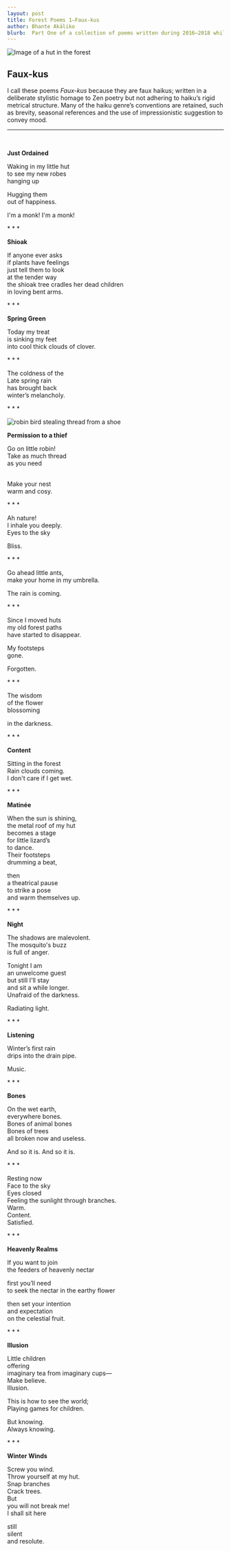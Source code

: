 ```yaml
---
layout: post
title: Forest Poems 1—Faux-kus
author: Bhante Akāliko
blurb:  Part One of a collection of poems written during 2016–2018 whilst residing at Bodhinyana Monastery in Serpentine, Western Australia. Inspired by the poems of the senior nuns and monks from the *Therīgāthā* and *Theragāthā*, as well as the later Chan and Zen literary traditions, these poems are a homage to the ideal of the rustic solitude of a forest monastic. They explore themes of impermanence, death, melancholy, as well as the joys and struggles of meditation.   
---
```



![Image of a hut in the forest](https://raw.githubusercontent.com/lokanta/lokanta.github.io/master/hut2.jpg)

## Faux-kus

I call these poems *Faux-kus* because they are faux haikus; written in a deliberate stylistic homage to Zen poetry but not adhering to haiku’s rigid metrical structure. Many of the haiku genre’s conventions are retained, such as brevity, seasonal references and the use of impressionistic suggestion to convey mood. 

***
<br>

**Just Ordained**

Waking in my little hut<br> 
to see my new robes<br>
hanging up

Hugging them<br> 
out of happiness.<br>

I'm a monk! I'm a monk!


\* * *
<br>


**Shioak**

If anyone ever asks<br>
if plants have feelings<br>
just tell them to look<br>
at the tender way<br> 
the shioak tree cradles her dead children<br>
in loving bent arms.


\* * *
<br>


**Spring Green** 

Today my treat<br> 
is sinking my feet<br> 
into cool thick clouds of clover.<br>


\* * *
<br>


The coldness of the<br> 
Late spring rain<br> 
has brought back<br>
winter’s melancholy.<br>


\* * *
<br>


![robin bird stealing thread from a shoe](https://raw.githubusercontent.com/lokanta/lokanta.github.io/master/robin%20thief.jpg)


**Permission to a thief**

Go on little robin!<br> 
Take as much thread<br> 
as you need<br>
<br> 

Make your nest<br> 
warm and cosy.<br>


\* * *
<br>


Ah nature!<br> 
I inhale you deeply.<br>
Eyes to the sky<br>

Bliss.<br>


\* * *
<br>


Go ahead little ants,<br> 
make your home in my umbrella.<br> 

The rain is coming.<br>


\* * *
<br>


Since I moved huts<br> 
my old forest paths<br> 
have started to disappear.<br> 

My footsteps<br> 
gone.<br> 

Forgotten.<br> 


\* * *
<br>


The wisdom<br> 
of the flower<br>
blossoming<br>

in the darkness.<br>


\* * *
<br>


**Content** 

Sitting in the forest<br>
Rain clouds coming.<br> 
I don't care if I get wet.<br>


\* * *
<br>


**Matinée**

When the sun is shining,<br>
the metal roof of my hut <br>
becomes a stage<br> 
for little lizard’s<br>
to dance.<br> 
Their footsteps<br> 
drumming a beat,<br> 

then<br> 
a theatrical pause<br> 
to strike a pose<br>
and warm themselves up.<br> 


\* * *
<br>


**Night**

The shadows are malevolent.<br> 
The mosquito's buzz<br>
is full of anger.<br>

Tonight I am<br> 
an unwelcome guest<br>
but still I'll stay<br> 
and sit a while longer.<br>
Unafraid of the darkness.<br> 

Radiating light.<br>


\* * *
<br>


**Listening**

Winter’s first rain<br> 
drips into the drain pipe.<br>

Music.<br>


\* * *
<br>


**Bones**

On the wet earth,<br> 
everywhere bones.<br> 
Bones of animal bones<br>
Bones of trees<br>
all broken now and useless.<br> 

And so it is. And so it is.<br>


\* * *
<br>


Resting now<br> 
Face to the sky<br> 
Eyes closed<br>
Feeling the sunlight through branches.<br>
Warm.<br> 
Content.<br> 
Satisfied.<br>


\* * *
<br>


**Heavenly Realms**

If you want to join<br> 
the feeders of heavenly nectar<br>

first you’ll need<br>
to seek the nectar in the earthy flower<br>

then set your intention<br>
and expectation<br> 
on the celestial fruit.<br>


\* * *
<br>


**Illusion**

Little children<br> 
offering<br> 
imaginary tea from imaginary cups—<br>
Make believe.<br>
Illusion.<br>

This is how to see the world;<br>
Playing games for children.<br>

But knowing.<br> 
Always knowing.<br>


\* * *
<br>


 **Winter Winds**

Screw you wind.<br> 
Throw yourself at my hut.<br> 
Snap branches<br>
Crack trees.<br>
But<br> 
you will not break me!<br> 
I shall sit here<br> 

still<br> 
silent<br> 
and resolute. 



